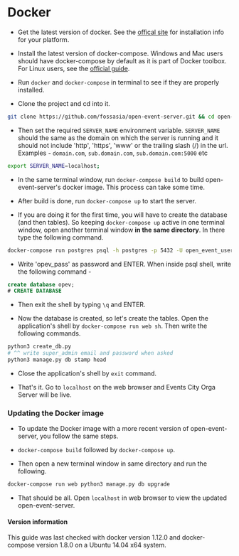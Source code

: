 # Docker

* Get the latest version of docker. See the [offical site](https://docs.docker.com/engine/installation/) for installation info for your platform.

* Install the latest version of docker-compose. Windows and Mac users should have docker-compose by default as it is part of Docker toolbox. For Linux users, see the
[official guide](https://docs.docker.com/compose/install/).

* Run `docker` and `docker-compose` in terminal to see if they are properly installed.

* Clone the project and cd into it.

```bash
git clone https://github.com/fossasia/open-event-server.git && cd open-event-server
```

* Then set the required `SERVER_NAME` environment variable. `SERVER_NAME` should the same as the domain on which the server is running and it should not include 'http', 'https',
'www' or the trailing slash (/) in the url. Examples - `domain.com`, `sub.domain.com`, `sub.domain.com:5000` etc

```bash
export SERVER_NAME=localhost;
```

* In the same terminal window, run `docker-compose build` to build open-event-server's docker image. This process can take some time.

* After build is done, run `docker-compose up` to start the server.

* If you are doing it for the first time, you will have to create the database (and then tables).
So keeping `docker-compose up` active in one terminal window, open another terminal window **in the same directory**. In there type the following command.

```bash
docker-compose run postgres psql -h postgres -p 5432 -U open_event_user --password open_event
```

* Write 'opev_pass' as password and ENTER. When inside psql shell, write the following command -

```sql
create database opev;
# CREATE DATABASE
```

* Then exit the shell by typing `\q` and ENTER.

* Now the database is created, so let's create the tables. Open the application's shell by `docker-compose run web sh`. Then write the following commands.

```bash
python3 create_db.py
# ^^ write super_admin email and password when asked
python3 manage.py db stamp head
```

* Close the application's shell by `exit` command.

* That's it. Go to `localhost` on the web browser and Events City Orga Server will be live.


### Updating the Docker image

* To update the Docker image with a more recent version of open-event-server, you follow the same steps.

* `docker-compose build` followed by `docker-compose up`.

* Then open a new terminal window in same directory and run the following.

```bash
docker-compose run web python3 manage.py db upgrade
```

* That should be all. Open `localhost` in web browser to view the updated open-event-server.



#### Version information

This guide was last checked with docker version 1.12.0 and docker-compose version 1.8.0 on a Ubuntu 14.04 x64 system.
